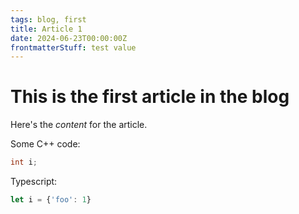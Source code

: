 ```yaml
---
tags: blog, first
title: Article 1
date: 2024-06-23T00:00:00Z
frontmatterStuff: test value
---
```

# This is the first article in the blog

Here's the *content* for the article.

Some C++ code:
```c++
int i;
```
Typescript:
```ts
let i = {'foo': 1}
```


